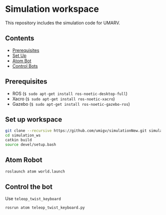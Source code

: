 # Simulation workspace

This repository includes the simulation code for UMARV.

## Contents

- [Prerequisites](#prerequisites)
- [Set Up](#set-up-workspace)
- [Atom Bot](#atom-robot)
- [Control Bots](#control-the-bot)

## Prerequisites
  
- ROS (`$ sudo apt-get install ros-noetic-desktop-full`)
- Xacro (`$ sudo apt-get install ros-noetic-xacro`)
- Gazebo (`$ sudo apt-get install ros-noetic-gazebo-ros`)

## Set up workspace

```bash
git clone --recursive https://github.com/umigv/simulationNew.git simulation_ws
cd simulation_ws
catkin build
source devel/setup.bash
```

## Atom Robot

```bash
roslaunch atom world.launch
```

## Control the bot

Use `teleop_twist_keyboard`

```bash
rosrun atom teleop_twist_keyboard.py
```
